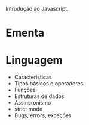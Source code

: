 Introdução ao Javascript.

# Ementa

# Linguagem
  * Características  
  * Tipos básicos e operadores  
  * Funções  
  * Estruturas de dados  
  * Assincronismo  
  * strict mode  
  * Bugs, errors, exceções